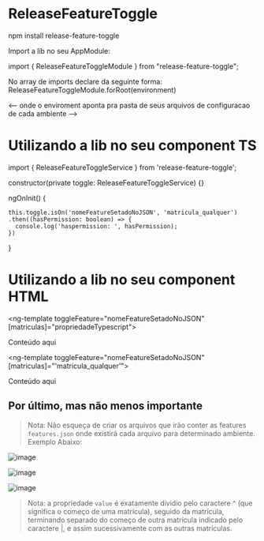 # ReleaseFeatureToggle

npm install release-feature-toggle

Import a lib no seu AppModule:

import { ReleaseFeatureToggleModule } from "release-feature-toggle";

No array de imports declare da seguinte forma: 
ReleaseFeatureToggleModule.forRoot(environment) 

<-- onde o enviroment aponta pra pasta de seus arquivos de configuracao de cada ambiente -->

# Utilizando a lib no seu component TS

import { ReleaseFeatureToggleService } from 'release-feature-toggle';

constructor(private toggle: ReleaseFeatureToggleService) {}

ngOnInit() {

    this.toggle.isOn('nomeFeatureSetadoNoJSON', 'matricula_qualquer')
    .then((hasPermission: boolean) => {
      console.log('haspermission: ', hasPermission);
    })
    
}

# Utilizando a lib no seu component HTML

<ng-template toggleFeature="nomeFeatureSetadoNoJSON" [matriculas]="propriedadeTypescript"> 
    <div>Conteúdo aqui</div>
</ng-template>    

<ng-template toggleFeature="nomeFeatureSetadoNoJSON" [matriculas]="'matricula_qualquer'"> 
    <div>Conteúdo aqui</div>
</ng-template> 


## Por último, mas não menos importante

> Nota: Não esqueça de criar os arquivos que irão conter as features `features.json` onde existirá cada arquivo para determinado ambiente. Exemplo Abaixo: 


![image](https://user-images.githubusercontent.com/34343165/127925157-3b23ff27-a75b-47c9-bdcd-6fcb7867675f.png)

![image](https://user-images.githubusercontent.com/34343165/127925260-83ddcd97-4eb2-4c4e-80bb-027b253eadbf.png)

![image](https://user-images.githubusercontent.com/34343165/127935417-f328693e-5ea7-45e9-af1d-aaf2502aae85.png)

> Nota: a propriedade `value` é exatamente dividio pelo caractere ^ (que significa o começo de uma matrícula), seguido da matrícula, terminando separado do começo de outra matrícula indicado pelo caractere |, e assim sucessivamente com as outras matrículas.

